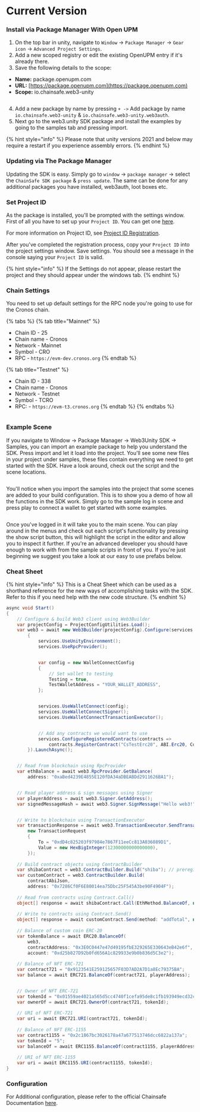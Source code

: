 # Current Version

### Install via Package Manager With Open UPM

1. On the top bar in unity, navigate to `Window` -> `Package Manager` -> `Gear icon` -> `Advanced Project Settings`.&#x20;
2. Add a new scoped registry or edit the existing OpenUPM entry if it's already there.
3. Save the following details to the scope:

* **Name:** package.openupm.com
* **URL:** [https://package.openupm.com](https://package.openupm.com)
* **Scope:** io.chainsafe.web3-unity

<figure><img src="https://lh7-us.googleusercontent.com/bQqMFZANEZ9owaLn75YErsn7QJWCwK617ZyCB4aQI1YYWPIpkEjrWc_GBvlig70wgT7vlPKkBKOXzjWAXUjRkyMjW_YZiPSMk3WBp10byiYEaNS96Zzl0ww7QxFUcm3xldxaV86-Quo3vPQDomHP7uI" alt=""><figcaption></figcaption></figure>

4. Add a new package by name by pressing `+ ->` Add package by name `io.chainsafe.web3-unity` & `io.chainsafe.web3-unity.web3auth`.
5. Next go to the web3.unity SDK package and install the examples by going to the samples tab and pressing import.

{% hint style="info" %}
Please note that unity versions 2021 and below may require a restart if you experience assembly errors.
{% endhint %}

### Updating via The Package Manager

Updating the SDK is easy. Simply go to `window` -> `package manager` -> select the `ChainSafe SDK package` & `press update`. The same can be done for any additional packages you have installed, web3auth, loot boxes etc.

### Set Project ID

As the package is installed, you'll be prompted with the settings window. First of all you have to set up your `Project ID`. You can get one [here](https://dashboard.gaming.chainsafe.io/).

For more information on Project ID, see [Project ID Registration](https://docs.gaming.chainsafe.io/current/project-id-registration).

After you've completed the registration process, copy your `Project ID` into the project settings window. Save settings. You should see a message in the console saying your `Project ID` is valid.

{% hint style="info" %}
If the Settings do not appear, please restart the project and they should appear under the windows tab.
{% endhint %}

### Chain Settings

You need to set up default settings for the RPC node you're going to use for the Cronos chain.

{% tabs %}
{% tab title="Mainnet" %}
* Chain ID - 25
* Chain name - Cronos
* Network - Mainnet
* Symbol - CRO
* RPC - `https://evm-dev.cronos.org`
{% endtab %}

{% tab title="Testnet" %}
* Chain ID - 338
* Chain name - Cronos
* Network - Testnet
* Symbol - TCRO
* RPC: - `https://evm-t3.cronos.org`
{% endtab %}
{% endtabs %}

<figure><img src="https://lh7-us.googleusercontent.com/rDQE1oUlm9qKq9AbgXUGMIDeJUqY7jSfbDb_VtN0hxYU6dHSSIlrKy5Ekj5jizLjtJX-k3Rb77JgCh_-u6Dtwel6hDl50BTCHC1vrmn3DXzCoPw-zjZ_RXC4YJBSXF8BZSQlICWnEHG7vVqGf_0LXZk" alt=""><figcaption></figcaption></figure>

### Example Scene

If you navigate to Window -> Package Manager -> Web3Unity SDK -> Samples, you can import an example package to help you understand the SDK. Press import and let it load into the project. You'll see some new files in your project under samples, these files contain everything we need to get started with the SDK. Have a look around, check out the script and the scene locations.

<figure><img src="https://lh7-us.googleusercontent.com/eHW3_qMKqEUBEODQcWhQk8aVxDyoY4jPGGw-Y82AvOOEgDuUD-ZFDBTxm2OPSYK45_8_-gdFx5olbCnQl3l_iuW7H1W0BLzTpynMTJ6p4xdNy-x2nGBZ3VGu4WOnbliMZ_GT3cy5rguSsnZpAQT77wQ" alt=""><figcaption></figcaption></figure>

You'll notice when you import the samples into the project that some scenes are added to your build configuration. This is to show you a demo of how all the functions in the SDK work. Simply go to the sample log in scene and press play to connect a wallet to get started with some examples.

<figure><img src="https://lh7-us.googleusercontent.com/siQAcDRCYbODT3TXdq9L31424Vm6zhnWTTDWHtnYViOzdHz-9oe7dfE58VeIeKr7jU_uKhzkGJXR6oCK0lwxjM1Q4-mmu4pqCRc8ZOTnWy2l04evya7f0nbSb2xURlTYfsXi9YuVUESGaTNxMSuHnh4" alt=""><figcaption></figcaption></figure>

Once you've logged in it will take you to the main scene. You can play around in the menus and check out each script's functionality by pressing the show script button, this will highlight the script in the editor and allow you to inspect it further. If you're an advanced developer you should have enough to work with from the sample scripts in front of you. If you're just beginning we suggest you take a look at our easy to use prefabs below.

### &#x20;Cheat Sheet

{% hint style="info" %}
This is a Cheat Sheet which can be used as a shorthand reference for the new ways of accomplishing tasks with the SDK. Refer to this if you need help with the new code structure.
{% endhint %}

```csharp
async void Start()
{
    // Configure & build Web3 client using Web3Builder
    var projectConfig = ProjectConfigUtilities.Load();
    var web3 = await new Web3Builder(projectConfig).Configure(services =>
        {
            services.UseUnityEnvironment();
            services.UseRpcProvider();


            var config = new WalletConnectConfig
            {
                // Set wallet to testing
                Testing = true,
                TestWalletAddress = "YOUR_WALLET_ADDRESS",
            };


            services.UseWalletConnect(config);
            services.UseWalletConnectSigner();
            services.UseWalletConnectTransactionExecutor();


            // Add any contracts we would want to use
            services.ConfigureRegisteredContracts(contracts =>
                contracts.RegisterContract("CsTestErc20", ABI.Erc20, Contracts.Erc20));
        }).LaunchAsync();


    // Read from blockchain using RpcProvider
    var ethBalance = await web3.RpcProvider.GetBalance(
        address: "0xaBed4239E4855E120fDA34aDBEABDd2911626BA1");


    // Read player address & sign messages using Signer
    var playerAddress = await web3.Signer.GetAddress();
    var signedMessageHash = await web3.Signer.SignMessage("Hello web3!"); // todo check if it really returns hash


    // Write to blockchain using TransactionExecutor
    var transactionResponse = await web3.TransactionExecutor.SendTransaction(
        new TransactionRequest
        {
            To = "0xdD4c825203f97984e7867F11eeCc813A036089D1",
            Value = new HexBigInteger(12300000000000000),
        });
    
    // Build contract objects using ContractBuilder
    var shibaContract = web3.ContractBuilder.Build("shiba"); // preregistered contracts
    var customContract = web3.ContractBuilder.Build(
        contractAbiJson, 
        address: "0x7286Cf0F6E80014ea75Dbc25F545A3be90F4904F");
    
    // Read from contracts using Contract.Call()
    object[] response = await shibaContract.Call(EthMethod.BalanceOf, new object[] { playerAddress });
    
    // Write to contracts using Contract.Send()
    object[] response = await customContract.Send(method: "addTotal", new object[] { 1 });
    
    // Balance of custom coin ERC-20
    var tokenBalance = await ERC20.BalanceOf(
        web3,
        contractAddress: "0x3E0C0447e47d49195fbE329265E330643eB42e6f",
        account: "0xd25b827D92b0fd656A1c829933e9b0b836d5C3e2");
    
    // Balance of NFT ERC-721
    var contract721 = "0x9123541E259125657F03D7AD2A7D1a8Ec79375BA";
    var balance = await ERC721.BalanceOf(contract721, playerAddress);


    // Owner of NFT ERC-721
    var tokenId = "0x01559ae4021a565d5cc4740f1cefa95de8c1fb193949ecd32c337b03047da501";
    var ownerOf = await ERC721.OwnerOf(contract721, tokenId);
    
    // URI of NFT ERC-721
    var uri = await ERC721.URI(contract721, tokenId);
    
    // Balance of NFT ERC-1155
    var contract1155 = "0x2c1867bc3026178a47a677513746dcc6822a137a";
    var tokenId = "5";
    var balanceOf = await ERC1155.BalanceOf(contract1155, playerAddress, tokenId);
    
    // URI of NFT ERC-1155
    var uri = await ERC1155.URI(contract1155, tokenId);
}
```

### Configuration

For Additional configuration, please refer to the official Chainsafe Documentation [here](https://docs.gaming.chainsafe.io/current/configuration).
